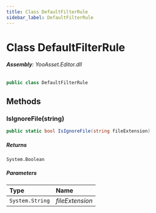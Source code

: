 ```yaml
---
title: Class DefaultFilterRule
sidebar_label: DefaultFilterRule
---
```

# Class DefaultFilterRule


###### **Assembly**: YooAsset.Editor.dll

```csharp title="Declaration"
public class DefaultFilterRule
```
## Methods
### IsIgnoreFile(string)


```csharp title="Declaration"
public static bool IsIgnoreFile(string fileExtension)
```

##### Returns

`System.Boolean`

##### Parameters

| Type | Name |
|:--- |:--- |
| `System.String` | *fileExtension* |


